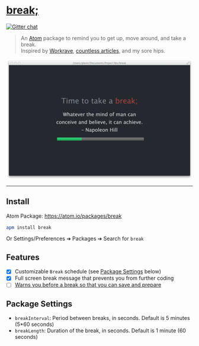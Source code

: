 # [break;](https://github.com/Frozenfire92/break)

[![Gitter chat](https://badges.gitter.im/Frozenfire92/break.png)](https://gitter.im/Frozenfire92/break)

> An [Atom]() package to remind you to get up, move around, and take a break.  
> Inspired by [Workrave](http://www.workrave.org/), [countless articles](https://www.google.ca/#q=sitting+harmful), and my sore hips.

![A screenshot of your spankin' package](https://github.com/Frozenfire92/break/raw/master/screenshot.png)

-----

## Install

Atom Package: https://atom.io/packages/break

```bash
apm install break
```

Or Settings/Preferences ➔ Packages ➔ Search for `break`

## Features

- [x] Customizable `Break` schedule (see [Package Settings](https://github.com/Frozenfire92/break#package-settings) below)
- [x] Full screen break message that prevents you from further coding
- [ ] [Warns you before a break so that you can save and prepare](https://github.com/Frozenfire92/break/issues/1)

## Package Settings

- `breakInterval`:
    Period between breaks, in seconds.
    Default is 5 minutes (5*60 seconds)
- `breakLength`:
    Duration of the break, in seconds.
    Default is 1 minute (60 seconds)
